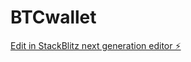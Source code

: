 # BTCwallet

[Edit in StackBlitz next generation editor ⚡️](https://stackblitz.com/~/github.com/Royalnft/BTCwallet)